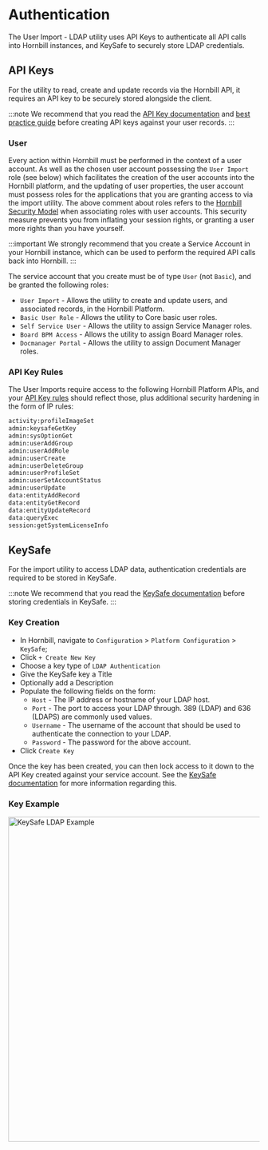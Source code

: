 # Authentication

The User Import - LDAP utility uses API Keys to authenticate all API calls into Hornbill instances, and KeySafe to securely store LDAP credentials.

## API Keys

For the utility to read, create and update records via the Hornbill API, it requires an API key to be securely stored alongside the client.

:::note
We recommend that you read the [API Key documentation](/esp-fundamentals/security/api-keys) and [best practice guide](/esp-fundamentals/best-practice/platform-api-keys) before creating API keys against your user records.
:::

### User

Every action within Hornbill must be performed in the context of a user account. As well as the chosen user account possessing the `User Import` role (see below) which facilitates the creation of the user accounts into the Hornbill platform, and the updating of user properties, the user account must possess roles for the applications that you are granting access to via the import utility. The above comment about roles refers to the [Hornbill Security Model](/esp-fundamentals/security/account-types) when associating roles with user accounts. This security  measure prevents you from inflating your session rights, or granting a user more rights than you have yourself.

:::important
We strongly recommend that you create a Service Account in your Hornbill instance, which can be used to perform the required API calls back into Hornbill.
:::

The service account that you create must be of type `User` (not `Basic`), and be granted the following roles:

- `User Import` - Allows the utility to create and update users, and associated records, in the Hornbill Platform.
- `Basic User Role` - Allows the utility to Core basic user roles.
- `Self Service User` - Allows the utility to assign Service Manager roles.
- `Board BPM Access` - Allows the utility to assign Board Manager roles.
- `Docmanager Portal` - Allows the utility to assign Document Manager roles.

### API Key Rules

The User Imports require access to the following Hornbill Platform APIs, and your [API Key rules](/esp-fundamentals/security/api-keys#api-key-rules) should reflect those, plus additional security hardening in the form of IP rules:

```cmd
activity:profileImageSet 
admin:keysafeGetKey 
admin:sysOptionGet 
admin:userAddGroup 
admin:userAddRole 
admin:userCreate 
admin:userDeleteGroup 
admin:userProfileSet 
admin:userSetAccountStatus 
admin:userUpdate 
data:entityAddRecord 
data:entityGetRecord 
data:entityUpdateRecord 
data:queryExec 
session:getSystemLicenseInfo 
```

## KeySafe

For the import utility to access LDAP data, authentication credentials are required to be stored in KeySafe.

:::note
We recommend that you read the [KeySafe documentation](/esp-fundamentals/security/keysafe) before storing credentials in KeySafe.
:::

### Key Creation

* In Hornbill, navigate to `Configuration` > `Platform Configuration` > `KeySafe`;
* Click `+ Create New Key`
* Choose a key type of `LDAP Authentication`
* Give the KeySafe key a Title
* Optionally add a Description
* Populate the following fields on the form:
  * `Host` - The IP address or hostname of your LDAP host.
  * `Port` - The port to access your LDAP through. 389 (LDAP) and 636 (LDAPS) are commonly used values.
  * `Username` - The username of the account that should be used to authenticate the connection to your LDAP.
  * `Password` - The password for the above account. 
* Click `Create Key`

Once the key has been created, you can then lock access to it down to the API Key created against your service account. See the [KeySafe documentation](/esp-fundamentals/security/keysafe#access-control-and-usability) for more information regarding this.

### Key Example

<img src="/_books/data-imports-guide/users/ldap/images/ldap_user_import_keysafe.png" width="650px" alt="KeySafe LDAP Example"/>
